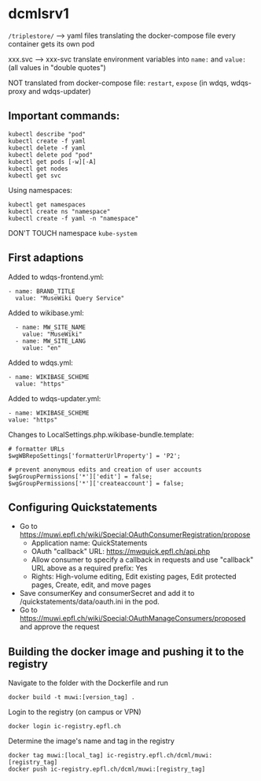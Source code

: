 # dcmlsrv1

`/triplestore/` --> yaml files translating the docker-compose file
every container gets its own pod

xxx.svc --> xxx-svc
translate environment variables into `name:` and `value:` (all values in "double quotes")

NOT translated from docker-compose file: `restart`, `expose` (in wdqs, wdqs-proxy and wdqs-updater)

## Important commands:

    kubectl describe "pod"
    kubectl create -f yaml
    kubectl delete -f yaml
    kubectl delete pod "pod"
    kubectl get pods [-w][-A]
    kubectl get nodes
    kubectl get svc

Using namespaces:

    kubectl get namespaces
    kubectl create ns "namespace"
    kubectl create -f yaml -n "namespace"

DON'T TOUCH namespace `kube-system`

## First adaptions

Added to wdqs-frontend.yml:

    - name: BRAND_TITLE
      value: "MuseWiki Query Service"

Added to wikibase.yml:

      - name: MW_SITE_NAME
        value: "MuseWiki"
      - name: MW_SITE_LANG
        value: "en"

Added to wdqs.yml:

    - name: WIKIBASE_SCHEME
      value: "https"

Added to wdqs-updater.yml:

    - name: WIKIBASE_SCHEME
    value: "https"

Changes to LocalSettings.php.wikibase-bundle.template:

    # formatter URLs
    $wgWBRepoSettings['formatterUrlProperty'] = 'P2';

    # prevent anonymous edits and creation of user accounts
    $wgGroupPermissions['*']['edit'] = false;
    $wgGroupPermissions['*']['createaccount'] = false;

## Configuring Quickstatements

* Go to https://muwi.epfl.ch/wiki/Special:OAuthConsumerRegistration/propose
  * Application name: QuickStatements
  * OAuth "callback" URL: https://mwquick.epfl.ch/api.php
  * Allow consumer to specify a callback in requests and use "callback" URL above as a required prefix: Yes
  * Rights: High-volume editing, Edit existing pages, Edit protected pages, Create, edit, and move pages
* Save consumerKey and consumerSecret and add it to /quickstatements/data/oauth.ini in the pod.
* Go to https://muwi.epfl.ch/wiki/Special:OAuthManageConsumers/proposed and approve the request

## Building the docker image and pushing it to the registry

Navigate to the folder with the Dockerfile and run

    docker build -t muwi:[version_tag] .

Login to the registry (on campus or VPN)

    docker login ic-registry.epfl.ch

Determine the image's name and tag in the registry

    docker tag muwi:[local_tag] ic-registry.epfl.ch/dcml/muwi:[registry_tag]
    docker push ic-registry.epfl.ch/dcml/muwi:[registry_tag]
